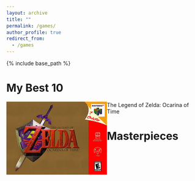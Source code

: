 ```yaml
---
layout: archive
title: ""
permalink: /games/
author_profile: true
redirect_from:
  - /games
---
```


{% include base_path %}


My Best 10
======

<img style="float: left;" src="ocarina.jpg">
The Legend of Zelda: Ocarina of Time

Masterpieces
=====






